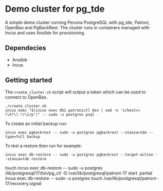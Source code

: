 # Demo cluster for pg_tde

A simple demo cluster running Pecona PostgreSQL with pg_tde, Patroni, OpenBao and PgBackRest. The
cluster runs in containers managed with Incus and uses Ansible for provisioning.

## Dependecies

- Ansible
- Incus

## Getting started

The `create_cluster.sh` script will output a token which can be used to connect to OpenBao.

    ./create_cluster.sh
    incus exec "$(incus exec db1 patronictl dsn | sed -n 's/host=\(\S*\).*/\1/p')" -- sudo -u postgres psql

To create an initial backup run:

    incus exec pgbackrest -- sudo -u postgres pgbackrest --stanza=tde --type=full backup

To test a restore then run for example:

    incus exec db-restore -- sudo -u postgres pgbackrest --target-action --stanza=tde restore
touch
    incus exec db-restore -- sudo -u postgres /lib/postgresql/17/bin/pg_ctl -D /var/lib/postgresql/patroni-17 start
.partial
    incus exec db-restore -- sudo -u postgres touch /var/lib/postgresql/patroni-17/recovery.signal
